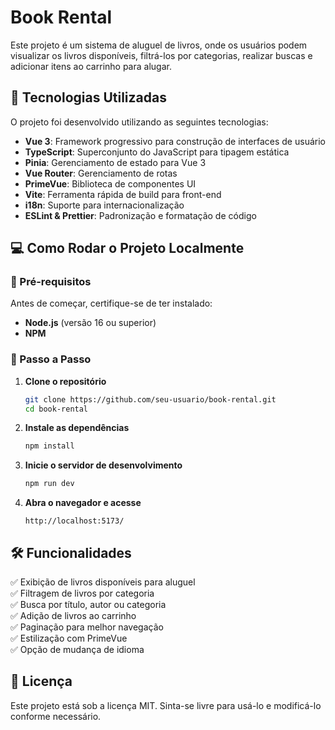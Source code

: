 # Book Rental

Este projeto é um sistema de aluguel de livros, onde os usuários podem visualizar os livros disponíveis, filtrá-los por categorias, realizar buscas e adicionar itens ao carrinho para alugar.

## 🚀 Tecnologias Utilizadas

O projeto foi desenvolvido utilizando as seguintes tecnologias:

- **Vue 3**: Framework progressivo para construção de interfaces de usuário
- **TypeScript**: Superconjunto do JavaScript para tipagem estática
- **Pinia**: Gerenciamento de estado para Vue 3
- **Vue Router**: Gerenciamento de rotas
- **PrimeVue**: Biblioteca de componentes UI
- **Vite**: Ferramenta rápida de build para front-end
- **i18n**: Suporte para internacionalização
- **ESLint & Prettier**: Padronização e formatação de código

## 💻 Como Rodar o Projeto Localmente

### 🔹 Pré-requisitos

Antes de começar, certifique-se de ter instalado:

- **Node.js** (versão 16 ou superior)
- **NPM**

### 🔹 Passo a Passo

1. **Clone o repositório**

   ```sh
   git clone https://github.com/seu-usuario/book-rental.git
   cd book-rental
   ```

2. **Instale as dependências**

   ```sh
   npm install
   ```

3. **Inicie o servidor de desenvolvimento**

   ```sh
   npm run dev
   ```

4. **Abra o navegador e acesse**
   ```
   http://localhost:5173/
   ```

## 🛠️ Funcionalidades

✅ Exibição de livros disponíveis para aluguel  
✅ Filtragem de livros por categoria  
✅ Busca por título, autor ou categoria  
✅ Adição de livros ao carrinho  
✅ Paginação para melhor navegação  
✅ Estilização com PrimeVue  
✅ Opção de mudança de idioma

## 📜 Licença

Este projeto está sob a licença MIT. Sinta-se livre para usá-lo e modificá-lo conforme necessário.
